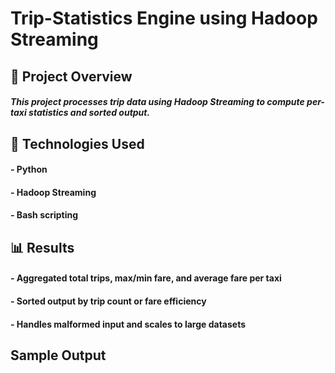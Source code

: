 # Trip-Statistics Engine using Hadoop Streaming



## 

## 🚀 Project Overview



##### This project processes trip data using Hadoop Streaming to compute per-taxi statistics and sorted output.



## 

## 🔧 Technologies Used

#### \- Python

#### \- Hadoop Streaming

#### \- Bash scripting





## 

## 📊 Results

#### \- Aggregated total trips, max/min fare, and average fare per taxi

#### \- Sorted output by trip count or fare efficiency

#### \- Handles malformed input and scales to large datasets

## 

## Sample Output



